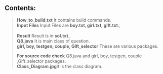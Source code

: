 ## Contents:
><b>How_to_build.txt</b> It contains build commands.
><br><b>Input Files</b> Input Files are <b>boy.txt, girl.txt, gift.txt</b>.,<br>
><br><b>Result</b> Result is in <b>sol.txt</b>.,<br>
><b>Q8.java</b> It is main class of question.
><b><br>girl, boy, testgen, couple, Gift_selector</b> These are various packages.
>
><b>For source code check</b> Q8.java and girl, boy, testgen, couple ,Gift_selector packages.
><br><b>Class_Diagram.jpg</b>It is the class diagram.
